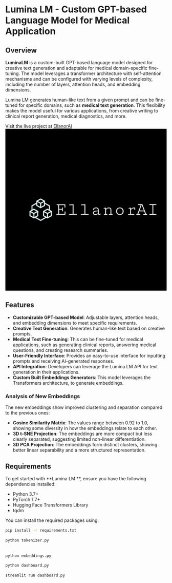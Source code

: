 # Lumina LM - Custom GPT-based Language Model for Medical Application

## Overview

**LuminaLM** is a custom-built GPT-based language model designed for creative text generation and adaptable for medical domain-specific fine-tuning. The model leverages a transformer architecture with self-attention mechanisms and can be configured with varying levels of complexity, including the number of layers, attention heads, and embedding dimensions.

Lumina LM  generates human-like text from a given prompt and can be fine-tuned for specific domains, such as **medical text generation**. This flexibility makes the model useful for various applications, from creative writing to clinical report generation, medical diagnostics, and more.

Visit the live project at [EllanorAI](https://www.ellanorai.org)
![EllanorAI](EllanorAI.jpg)

## Features

- **Customizable GPT-based Model**: Adjustable layers, attention heads, and embedding dimensions to meet specific requirements.
- **Creative Text Generation**: Generates human-like text based on creative prompts.
- **Medical Text Fine-tuning**: This can be fine-tuned for medical applications, such as generating clinical reports, answering medical questions, and creating research summaries.
- **User-Friendly Interface**: Provides an easy-to-use interface for inputting prompts and receiving AI-generated responses.
- **API Integration**: Developers can leverage the Lumina LM  API for text generation in their applications.
- **Custom Built Embeddings Generators**: This model leverages the Transformers architecture, to generate embeddings. 

### Analysis of New Embeddings

The new embeddings show improved clustering and separation compared to the previous ones:

- **Cosine Similarity Matrix**: The values range between 0.92 to 1.0, showing some diversity in how the embeddings relate to each other.
- **3D t-SNE Projection**: The embeddings are more compact but less clearly separated, suggesting limited non-linear differentiation.
- **3D PCA Projection**: The embeddings form distinct clusters, showing better linear separability and a more structured representation.


## Requirements

To get started with **Lumina LM **, ensure you have the following dependencies installed:

- Python 3.7+
- PyTorch 1.7+
- Hugging Face Transformers Library
- tqdm

You can install the required packages using:

```bash
pip install -r requirements.txt
```

```bash
python tokenizer.py
```

```bash

python embeddings.py
```

```bash
python dashboard.py
```

```bash
streamlit run dashboard.py
```
